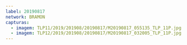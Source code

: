 ```yaml
---
label: 20190817
network: BRAMON
capturas:
  - imagem: TLP11/2019/201908/20190817/M20190817_055135_TLP_11P.jpg
  - imagem: TLP12/2019/201908/20190817/M20190817_032005_TLP_11P.jpg
---
```

